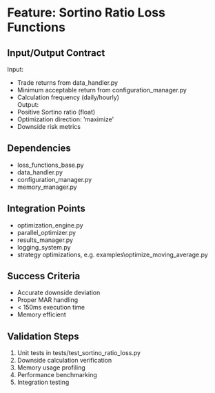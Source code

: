 # Feature: Sortino Ratio Loss Functions  

## Input/Output Contract  
Input:  
- Trade returns from data_handler.py  
- Minimum acceptable return from configuration_manager.py  
- Calculation frequency (daily/hourly)  
Output:  
- Positive Sortino ratio (float)  
- Optimization direction: 'maximize'  
- Downside risk metrics  

## Dependencies  
- loss_functions_base.py  
- data_handler.py  
- configuration_manager.py  
- memory_manager.py  

## Integration Points  
- optimization_engine.py  
- parallel_optimizer.py  
- results_manager.py  
- logging_system.py  
- strategy optimizations, e.g. examples\optimize_moving_average.py

## Success Criteria  
- Accurate downside deviation  
- Proper MAR handling  
- < 150ms execution time  
- Memory efficient  

## Validation Steps  
1. Unit tests in tests/test_sortino_ratio_loss.py  
2. Downside calculation verification  
3. Memory usage profiling  
4. Performance benchmarking  
5. Integration testing  